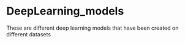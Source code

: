 # DeepLearning_models
These are different deep learning models that have been created on different datasets
